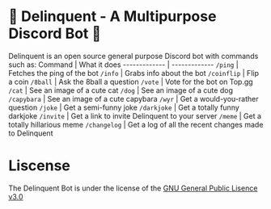 # 🤖 Delinquent - A Multipurpose Discord Bot 🤖 #
Delinquent is an open source general purpose Discord bot with commands such as:
Command  | What it does
------------- | -------------
`/ping` | Fetches the ping of the bot
`/info` | Grabs info about the bot
`/coinflip` | Flip a coin
`/8ball` | Ask the 8ball a question
`/vote` | Vote for the bot on Top.gg
`/cat` | See an image of a cute cat
`/dog` | See an image of a cute dog
`/capybara` | See an image of a cute capybara
`/wyr` | Get a would-you-rather question
`/joke` | Get a semi-funny joke
`/darkjoke` | Get a totally funny darkjoke
`/invite` | Get a link to invite Delinquent to your server
`/meme` | Get a totally hillarious meme
`/changelog` | Get a log of all the recent changes made to Delinquent

# Liscense #
The Delinquent Bot is under the license of the [GNU General Public Lisence v3.0](#liscese)
